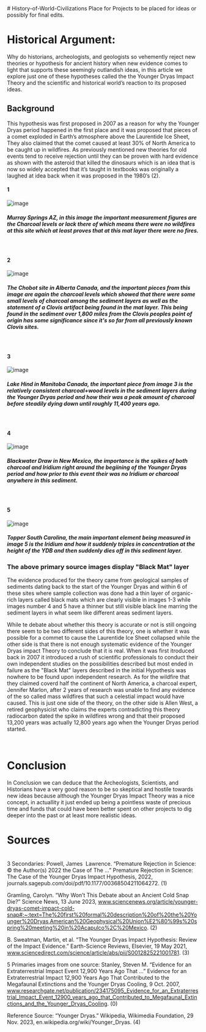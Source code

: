 <!DOCTYPE html>
<html> 
<head>   # History-of-World-Civilizations
Place for Projects to be placed for ideas or possibly for final edits.
</head>
 <title> Younger Dryas Impact Theory </title>

<body>
<h1> Historical Argument: </h1>
<p>  Why do historians, archeologists, and geologists so vehemently reject new theories or hypothesis for ancient history when new evidence comes to light that supports these seemingly outlandish ideas, in this article we explore just one of these hypotheses called the the Younger Dryas Impact Theory and the scientific and historical world’s reaction to its proposed ideas.

<h2> Background </h2>
This hypothesis was first proposed in 2007 as a reason for why the Younger Dryas period happened in the first place and it was proposed that pieces of a comet exploded in Earth’s atmosphere above the Laurentide Ice Sheet, They also claimed that the comet caused at least 30% of North America to be caught up in wildfires. As previously mentioned new theories for old events tend to receive rejection until they can be proven with hard evidence as shown with the asteroid that killed the dinosaurs which is an idea that is now so widely accepted that it’s taught in textbooks was originally a laughed at idea back when it was proposed in the 1980’s (2). 
</p>


  
<h4> 1 </h4> 

![image](https://github.com/colekightlinger/History-of-World-Civilizations/assets/25617747/825ee763-3c98-45fa-9bb2-8305e5b4f590) 
  <br>
  <h5> Murray Springs AZ, in this image the important measurement figures are the Charcoal levels or lack there of which means there were no wildfires at this site which at least proves that at this mat layer there were no fires. </h5>
  <br>
<h4> 2 </h4>

![image](https://github.com/colekightlinger/History-of-World-Civilizations/assets/25617747/09e12600-3d6b-4cbb-85f3-31d977a3ffd5)
 <br>
<h5> The Chobot site in Alberta Canada, and the important pieces from this image are again the charcoal levels which showed that there were some small levels of charcoal among the sediment layers as well as the statement of a Clovis artifact being found in the mat layer. This being found in the sediment over 1,800 miles from the Clovis peoples point of origin has some significance since it's so far from all previously known Clovis sites.</h5>
  <br>
<h4> 3 </h4>

![image](https://github.com/colekightlinger/History-of-World-Civilizations/assets/25617747/5cf885dd-30a5-46f1-95bf-81cbb3b6a972)
 <br>
<h5> Lake Hind in Manitoba Canada, the important piece from image 3 is the relatively consistent charcoal+wood levels in the sediment layers during the Younger Dryas period and how their was a peak amount of charcoal before steadily dying down until roughly 11,400 years ago.</h5>
  <br>
<h4> 4 </h4>

![image](https://github.com/colekightlinger/History-of-World-Civilizations/assets/25617747/36e7c56f-7c31-4521-aea7-4b3f0ef5856f)
 <br>
<h5> Blackwater Draw in New Mexico, the importance is the spikes of both charcoal and Iridium right around the begiining of the Younger Dryas period and how prior to this event their was no Iridium or charcoal anywhere in this sediment. </h5>
  <br>
<h4> 5 </h4>

![image](https://github.com/colekightlinger/History-of-World-Civilizations/assets/25617747/19a2bcc6-5bb9-4863-a384-9bff05ea64be)
 <br>
 <h5> Topper South Carolina, the main important element being measured in image 5 is the Iridium and how it suddenly triples in concentration at the height of the YDB and then suddenly dies off in this sediment layer.
 </h5>

<h3> The above primary source images display "Black Mat" layer </h3> 
The evidence produced for the theory came from geological samples of sediments dating back to the start of the Younger Dryas and within 6 of these sites where sample collection was done had a thin layer of organic-rich layers called black mats which are clearly visible in images 1-3 while images number 4 and 5 have a thinner but still visible black line marring the sediment layers in what seem like different areas sediment layers. 

<br> 

<p> While te debate about whether this theory is accurate or not is still ongoing there seem to be two different sides of this theory, one is whether it was possible for a commet to cause the Laurentide Ice Sheet collapsed while the other side is that there is not enough systematic evidence of the Younger Dryas impact Theory to conclude that it is real. When it was first itroduced back in 2007 it introduced a rush of scientific professionals to conduct their own independent studies on the possibilities described but most ended in failure as the "Black Mat" layers described in the initial Hypothesis was nowhere to be found upon independent research. As for the wildfire that they claimed coverd half the continent of North America, a charcoal expert, Jennifer Marlon, after 2 years of research was unable to find any evidence of the so called mass wildfires that such a celestial impact would have caused. This is just one side of the theory, on the other side is Allen West, a retired geophysicist who claims the experts contradicting this theory radiocarbon dated the spike in wildfires wrong and that their proposed 13,200 years was actually 12,800 years ago when the Younger Dryas period started. 

</p>


<br>




<h1> Conclusion </h1>
<p> In Conclusion we can deduce that the Archeologists, Scientists, and Historians have a very good reason to be so skeptical and hostile towards new ideas because although the Younger Dryas Impact Theory was a nice concept, in actuallity it just ended up being a pointless waste of precious time and funds that could have been better spent on other projects to dig deeper into the past or at least more realistic ideas. 



  

<h1> Sources </h1>

<br>
  3 Secondaries: Powell, James&nbsp; Lawrence. “Premature Rejection in Science: © the Author(s) 2022 the Case of The ...” Premature Rejection in Science: The Case of the Younger Dryas Impact Hypothesis, 2022, journals.sagepub.com/doi/pdf/10.1177/00368504211064272.  (1) 

Gramling, Carolyn. “Why Won’t This Debate about an Ancient Cold Snap Die?” Science News, 13 June 2023, www.sciencenews.org/article/younger-dryas-comet-impact-cold-snap#:~:text=The%20first%20formal%20description%20of%20the%20Younger%20Dryas,American%20Geophysical%20Union%E2%80%99s%20spring%20meeting%20in%20Acapulco%2C%20Mexico.  (2) 

B. Sweatman, Martin, et al. “The Younger Dryas Impact Hypothesis: Review of the Impact Evidence.” Earth-Science Reviews, Elsevier, 19 May 2021, www.sciencedirect.com/science/article/abs/pii/S0012825221001781.  (3) 

  5 Primaries images from one source: Stanley, Steven M. “Evidence for an Extraterrestrial Impact Event 12,900 Years Ago That ...” Evidence for an Extraterrestrial Impact 12,900 Years Ago That Contributed to the Megafaunal Extinctions and the Younger Dryas Cooling, 9 Oct. 2007, www.researchgate.net/publication/234175095_Evidence_for_an_Extraterrestrial_Impact_Event_12900_years_ago_that_Contributed_to_Megafaunal_Extinctions_and_the_Younger_Dryas_Cooling.  (0) 

  Reference Source: “Younger Dryas.” Wikipedia, Wikimedia Foundation, 29 Nov. 2023, en.wikipedia.org/wiki/Younger_Dryas.  (4) 
</body>
</html>
